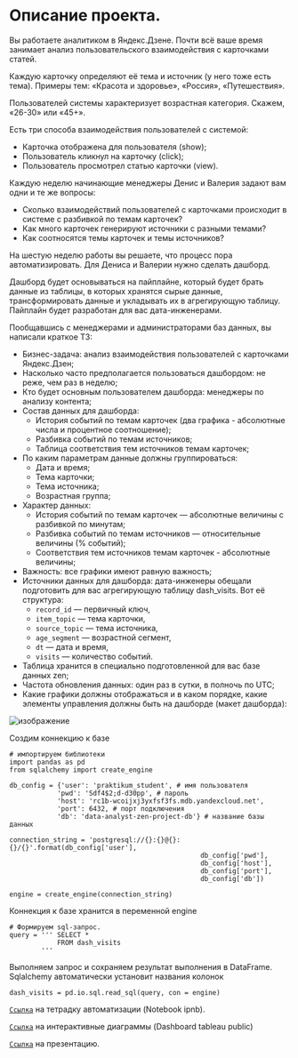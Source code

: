# Описание проекта.

Вы работаете аналитиком в Яндекс.Дзене. Почти всё ваше время занимает анализ пользовательского взаимодействия с карточками статей.

Каждую карточку определяют её тема и источник (у него тоже есть тема). Примеры тем: «Красота и здоровье», «Россия», «Путешествия».

Пользователей системы характеризует возрастная категория. Скажем, «26-30» или «45+».

Есть три способа взаимодействия пользователей с системой:

-    Карточка отображена для пользователя (show);
-    Пользователь кликнул на карточку (click);
-    Пользователь просмотрел статью карточки (view).

Каждую неделю начинающие менеджеры Денис и Валерия задают вам одни и те же вопросы:

-    Сколько взаимодействий пользователей с карточками происходит в системе с разбивкой по темам карточек?
-    Как много карточек генерируют источники с разными темами?
-    Как соотносятся темы карточек и темы источников?

На шестую неделю работы вы решаете, что процесс пора автоматизировать. Для Дениса и Валерии нужно сделать дашборд.

Дашборд будет основываться на пайплайне, который будет брать данные из таблицы, в которых хранятся сырые данные, трансформировать данные и укладывать их в агрегирующую таблицу. Пайплайн будет разработан для вас дата-инженерами.

Пообщавшись с менеджерами и администраторами баз данных, вы написали краткое ТЗ:

-    Бизнес-задача: анализ взаимодействия пользователей с карточками Яндекс.Дзен;
-    Насколько часто предполагается пользоваться дашбордом: не реже, чем раз в неделю;
-    Кто будет основным пользователем дашборда: менеджеры по анализу контента;
-    Состав данных для дашборда:
     -   История событий по темам карточек (два графика - абсолютные числа и процентное соотношение);
     -   Разбивка событий по темам источников;
     -   Таблица соответствия тем источников темам карточек;
-    По каким параметрам данные должны группироваться:
     -   Дата и время;
     -   Тема карточки;
     -   Тема источника;
     -   Возрастная группа;
-    Характер данных:
     -   История событий по темам карточек — абсолютные величины с разбивкой по минутам;
     -   Разбивка событий по темам источников — относительные величины (% событий);
     -   Соответствия тем источников темам карточек - абсолютные величины;
-    Важность: все графики имеют равную важность;
-    Источники данных для дашборда: дата-инженеры обещали подготовить для вас агрегирующую таблицу dash_visits. Вот её структура:
     -   `record_id` — первичный ключ,
     -   `item_topic` — тема карточки,
     -   `source_topic` — тема источника,
     -   `age_segment` — возрастной сегмент,
     -   `dt` — дата и время,
     -   `visits` — количество событий.
-    Таблица хранится в специально подготовленной для вас базе данных zen;
-    Частота обновления данных: один раз в сутки, в полночь по UTC;
-    Какие графики должны отображаться и в каком порядке, какие элементы управления должны быть на дашборде (макет дашборда):

![изображение](https://user-images.githubusercontent.com/104757775/208314899-c82f8469-645a-4f71-9191-9d00d78958ed.png)

Создим коннекцию к базе
```
# импортируем библиотеки
import pandas as pd
from sqlalchemy import create_engine

db_config = {'user': 'praktikum_student', # имя пользователя
            'pwd': 'Sdf4$2;d-d30pp', # пароль
            'host': 'rc1b-wcoijxj3yxfsf3fs.mdb.yandexcloud.net',
            'port': 6432, # порт подключения
            'db': 'data-analyst-zen-project-db'} # название базы данных

connection_string = 'postgresql://{}:{}@{}:{}/{}'.format(db_config['user'],
                                                db_config['pwd'],
                                                db_config['host'],
                                                db_config['port'],
                                                db_config['db'])

engine = create_engine(connection_string)
```
Коннекция к базе хранится в переменной engine

```
# Формируем sql-запрос.
query = ''' SELECT *
            FROM dash_visits
        '''
```
Выполняем запрос и сохраняем результат выполнения в DataFrame.    
Sqlalchemy автоматически установит названия колонок
```
dash_visits = pd.io.sql.read_sql(query, con = engine)
```
<code>[Ссылка](https://colab.research.google.com/drive/1CDUiUL1NmqVJi63BBeTQ-na3NCZXgV8c?usp=sharing#scrollTo=W3QpY_b1hwye)</code> на тетрадку автоматизации (Notebook ipnb).

<code>[Ссылка](https://public.tableau.com/app/profile/vitaliy2252/viz/053_vs_gogran/Dzendashvisits?publish=yes)</code> на интерактивные диаграммы (Dashboard tableau public)

<code>[Ссылка](https://github.com/vs-gorgan/practicum.yandex/blob/main/12_Dashboard/dash_visits_present.pdf)</code> на презентацию.
